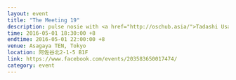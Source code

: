 ```yaml
---
layout: event
title: "The Meeting 19"
description: pulse nosie with <a href="http://oschub.asia/">Tadashi Usami</a>
time: 2016-05-01 18:30:00 +8
endtime: 2016-05-01 22:00:00 +8
venue: Asagaya TEN, Tokyo
location: 阿佐谷北2-1-5 B1F
link: https://www.facebook.com/events/203583650017474/
category: event
---
```

